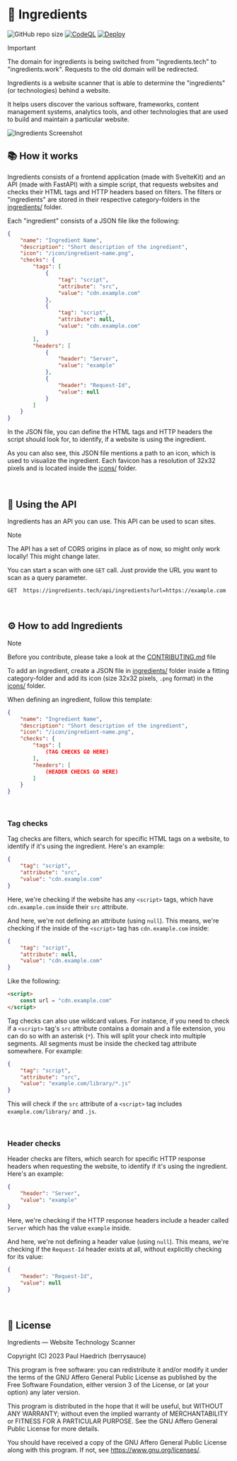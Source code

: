 # 🧪 Ingredients

![GitHub repo size](https://img.shields.io/github/repo-size/berrysauce/ingredients)
[![CodeQL](https://github.com/berrysauce/ingredients/actions/workflows/github-code-scanning/codeql/badge.svg)](https://github.com/berrysauce/ingredients/actions/workflows/github-code-scanning/codeql)
[![Deploy](https://github.com/berrysauce/ingredients/actions/workflows/deta.yml/badge.svg)](https://github.com/berrysauce/ingredients/actions/workflows/deta.yml)


> [!IMPORTANT]
> The domain for ingredients is being switched from "ingredients.tech" to "ingredients.work". Requests to the old domain will be redirected.

Ingredients is a website scanner that is able to determine the "ingredients" (or technologies) behind a website.

It helps users discover the various software, frameworks, content management systems, analytics tools, and other technologies that are used to build and maintain a particular website.


<img alt="Ingredients Screenshot" src="https://bcdn.berrysauce.me/shared/ingredients-screenshot.png">


<br>


## 📚 How it works

Ingredients consists of a frontend application (made with SvelteKit) and an API (made with FastAPI) with a simple script, that requests websites and checks their HTML tags and HTTP headers based on filters. The filters or "ingredients" are stored in their respective category-folders in the [ingredients/](https://github.com/berrysauce/ingredients/tree/main/ingredients) folder.

Each "ingredient" consists of a JSON file like the following:

```json
{
    "name": "Ingredient Name",
    "description": "Short description of the ingredient",
    "icon": "/icon/ingredient-name.png",
    "checks": {
        "tags": [
            {
                "tag": "script",
                "attribute": "src",
                "value": "cdn.example.com"
            },
            {
                "tag": "script",
                "attribute": null,
                "value": "cdn.example.com"
            }
        ],
        "headers": [
            {
                "header": "Server",
                "value": "example"
            },
            {
                "header": "Request-Id",
                "value": null
            }
        ]
    }
}
```

In the JSON file, you can define the HTML tags and HTTP headers the script should look for, to identify, if a website is using the ingredient.

As you can also see, this JSON file mentions a path to an icon, which is used to visualize the ingredient. Each favicon has a resolution of 32x32 pixels and is located inside the [icons/](https://github.com/berrysauce/ingredients/tree/main/icons) folder.

<br>


## 🤖 Using the API

Ingredients has an API you can use. This API can be used to scan sites.

> [!NOTE]  
> The API has a set of CORS origins in place as of now, so might only work locally! This might change later.

You can start a scan with one `GET` call. Just provide the URL you want to scan as a query parameter.

```http
GET  https://ingredients.tech/api/ingredients?url=https://example.com
```

<br>


## ⚙️ How to add Ingredients

> [!NOTE]  
> Before you contribute, please take a look at the [CONTRIBUTING.md](https://github.com/berrysauce/ingredients/blob/main/CONTRIBUTING.md) file

To add an ingredient, create a JSON file in [ingredients/](https://github.com/berrysauce/ingredients/tree/main/ingredients) folder inside a fitting category-folder and add its icon (size 32x32 pixels, `.png` format) in the [icons/](https://github.com/berrysauce/ingredients/tree/main/icons) folder.

When defining an ingredient, follow this template:

```json
{
    "name": "Ingredient Name",
    "description": "Short description of the ingredient",
    "icon": "/icon/ingredient-name.png",
    "checks": {
        "tags": [
            (TAG CHECKS GO HERE)
        ],
        "headers": [
            (HEADER CHECKS GO HERE)
        ]
    }
}
```

<br>

### Tag checks

Tag checks are filters, which search for specific HTML tags on a website, to identify if it's using the ingredient. Here's an example:

```json
{
    "tag": "script",
    "attribute": "src",
    "value": "cdn.example.com"
}
```

Here, we're checking if the website has any `<script>` tags, which have `cdn.example.com` inside their `src` attribute.

And here, we're not defining an attribute (using `null`). This means, we're checking if the inside of the `<script>` tag has `cdn.example.com` inside:

```json
{
    "tag": "script",
    "attribute": null,
    "value": "cdn.example.com"
}
```

Like the following:

```html
<script>
    const url = "cdn.example.com"
</script>
```

Tag checks can also use wildcard values. For instance, if you need to check if a `<script>` tag's `src` attribute contains a domain and a file extension, you can do so with an asterisk (`*`). This will split your check into multiple segments. All segments must be inside the checked tag attribute somewhere. For example:

```json
{
    "tag": "script",
    "attribute": "src",
    "value": "example.com/library/*.js"
}
```

This will check if the `src` attribute of a `<script>` tag includes `example.com/library/` and `.js`.

<br>

### Header checks

Header checks are filters, which search for specific HTTP response headers when requesting the website, to identify if it's using the ingredient. Here's an example:

```json
{
    "header": "Server",
    "value": "example"
}
```

Here, we're checking if the HTTP response headers include a header called `Server` which has the value `example` inside.

And here, we're not defining a header value (using `null`). This means, we're checking if the `Request-Id` header exists at all, without explicitly checking for its value:

```json
{
    "header": "Request-Id",
    "value": null
}
```


<br>


## 📄 License

Ingredients — Website Technology Scanner

Copyright (C) 2023 Paul Haedrich (berrysauce)

This program is free software: you can redistribute it and/or modify
it under the terms of the GNU Affero General Public License as published
by the Free Software Foundation, either version 3 of the License, or
(at your option) any later version.

This program is distributed in the hope that it will be useful,
but WITHOUT ANY WARRANTY; without even the implied warranty of
MERCHANTABILITY or FITNESS FOR A PARTICULAR PURPOSE.  See the
GNU Affero General Public License for more details.

You should have received a copy of the GNU Affero General Public License
along with this program.  If not, see <https://www.gnu.org/licenses/>.
